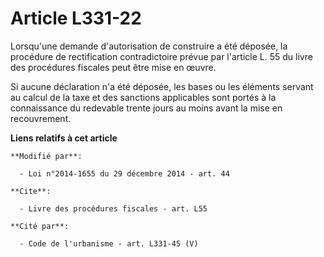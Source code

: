 # Article L331-22

Lorsqu'une demande d'autorisation de construire a été déposée, la procédure de rectification contradictoire prévue par
l'article L. 55 du livre des procédures fiscales peut être mise en œuvre. 

Si aucune déclaration n'a été déposée, les bases ou les éléments servant au calcul de la taxe et des sanctions applicables
sont portés à la connaissance du redevable trente jours au moins avant la mise en recouvrement.

**Liens relatifs à cet article**

	**Modifié par**:

	  - Loi n°2014-1655 du 29 décembre 2014 - art. 44

	**Cite**:

	  - Livre des procédures fiscales - art. L55

	**Cité par**:

	  - Code de l'urbanisme - art. L331-45 (V)
